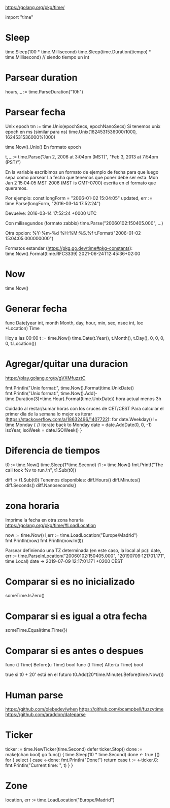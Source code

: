 https://golang.org/pkg/time/

import "time"

# Sleep
time.Sleep(100 * time.Millisecond)
time.Sleep(time.Duration(tiempo) * time.Millisecond) // siendo tiempo un int

# Parsear duration
hours, _ := time.ParseDuration("10h")

# Parsear fecha
Unix epoch
tm := time.Unix(epochSecs, epochNanoSecs)
Si tenemos unix epoch en ms (similar para ns)
time.Unix(1624531536000/1000, 1624531536000%1000)

time.Now().Unix()
En formato epoch


t, _ := time.Parse("Jan 2, 2006 at 3:04pm (MST)", "Feb 3, 2013 at 7:54pm (PST)")

En la variable escribimos un formato de ejemplo de fecha para que luego sepa como parsear
La fecha que tenemos que poner debe ser esta:
Mon Jan 2 15:04:05 MST 2006 (MST is GMT-0700)
escrita en el formato que queramos.

Por ejemplo:
const longForm = "2006-01-02 15:04:05"
updated, err := time.Parse(longForm, "2016-03-14 17:52:24")

Devuelve:
2016-03-14 17:52:24 +0000 UTC

Con milisegundos (formato zabbix)
time.Parse("20060102:150405.000", ...)


Otra opcion: %Y-%m-%d %H:%M:%S.%f
t.Format("2006-01-02 15:04:05.000000000")


Formatos estandar (https://pkg.go.dev/time#pkg-constants):
time.Now().Format(time.RFC3339)
2021-06-24T12:45:36+02:00



# Now
time.Now()


# Generar fecha
func Date(year int, month Month, day, hour, min, sec, nsec int, loc *Location) Time

Hoy a las 00:00
t := time.Now()
time.Date(t.Year(), t.Month(), t.Day(), 0, 0, 0, 0, t.Location())


# Agregar/quitar una duracion
https://play.golang.org/p/gVXMfuzztC

fmt.Println("Unix format:", time.Now().Format(time.UnixDate))
fmt.Println("Unix format:", time.Now().Add(-time.Duration(3)*time.Hour).Format(time.UnixDate))
  hora actual menos 3h

Cuidado al restar/sumar horas con los cruces de CET/CEST
Para calcular el primer día de la semana lo mejor es iterar (https://stackoverflow.com/a/18632496/1407722):
for date.Weekday() != time.Monday { // iterate back to Monday
  date = date.AddDate(0, 0, -1)
  isoYear, isoWeek = date.ISOWeek()
}


# Diferencia de tiempos
t0 := time.Now()
time.Sleep(1*time.Second)
t1 := time.Now()
fmt.Printf("The call took %v to run.\n", t1.Sub(t0))

diff := t1.Sub(t0)
Tenemos disponibles:
diff.Hours()
diff.Minutes()
diff.Seconds()
diff.Nanoseconds()

# zona horaria
Imprime la fecha en otra zona horaria
https://golang.org/pkg/time/#LoadLocation

now := time.Now()
l,err := time.LoadLocation("Europe/Madrid")
fmt.Println(now)
fmt.Println(now.In(l))


Parsear definiendo una TZ determinada (en este caso, la local al pc):
date, err := time.ParseInLocation("20060102:150405.000", "20190709:121701.171", time.Local)
date -> 2019-07-09 12:17:01.171 +0200 CEST



# Comparar si es no inicializado
someTime.IsZero()

# Comparar si es igual a otra fecha
someTime.Equal(time.Time{})

# Comparar si es antes o despues
func (t Time) Before(u Time) bool
func (t Time) After(u Time) bool

true si t0 + 20' está en el futuro
t0.Add(20*time.Minute).Before(time.Now())






# Human parse
https://github.com/olebedev/when
https://github.com/bcampbell/fuzzytime
https://github.com/araddon/dateparse



# Ticker
  ticker := time.NewTicker(time.Second)
  defer ticker.Stop()
  done := make(chan bool)
  go func() {
    time.Sleep(10 * time.Second)
    done <- true
  }()
  for {
    select {
    case <-done:
      fmt.Println("Done!")
      return
    case t := <-ticker.C:
      fmt.Println("Current time: ", t)
    }
  }

# Zone
location, err := time.LoadLocation("Europe/Madrid")
